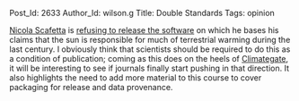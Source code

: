 Post_Id: 2633
Author_Id: wilson.g
Title: Double Standards
Tags: opinion

<p><a href="http://www.fel.duke.edu/~scafetta/">Nicola Scafetta</a> is <a href="http://www.newscientist.com/article/dn18307-sceptical-climate-researcher-wont-divulge-key-program.html">refusing to release the software</a> on which he bases his claims that the sun is responsible for much of terrestrial warming during the last century.  I obviously think that scientists should be required to do this as a condition of publication; coming as this does on the heels of <a href="{{root_path}}/blog/2009/11/caesars-wife.html">Climategate</a>, it will be interesting to see if journals finally start pushing in that direction. It also highlights the need to add more material to this course to cover packaging for release and data provenance.</p>
